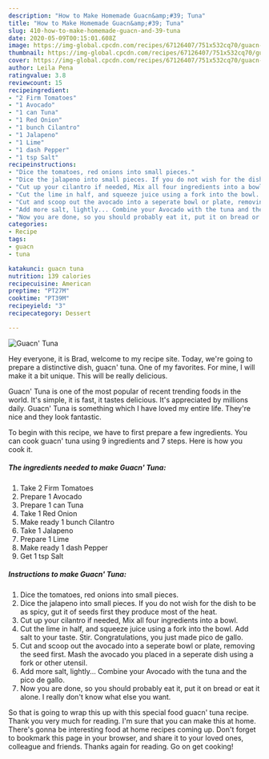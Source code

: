 ```yaml
---
description: "How to Make Homemade Guacn&amp;#39; Tuna"
title: "How to Make Homemade Guacn&amp;#39; Tuna"
slug: 410-how-to-make-homemade-guacn-and-39-tuna
date: 2020-05-09T00:15:01.608Z
image: https://img-global.cpcdn.com/recipes/67126407/751x532cq70/guacn-tuna-recipe-main-photo.jpg
thumbnail: https://img-global.cpcdn.com/recipes/67126407/751x532cq70/guacn-tuna-recipe-main-photo.jpg
cover: https://img-global.cpcdn.com/recipes/67126407/751x532cq70/guacn-tuna-recipe-main-photo.jpg
author: Leila Pena
ratingvalue: 3.8
reviewcount: 15
recipeingredient:
- "2 Firm Tomatoes"
- "1 Avocado"
- "1 can Tuna"
- "1 Red Onion"
- "1 bunch Cilantro"
- "1 Jalapeno"
- "1 Lime"
- "1 dash Pepper"
- "1 tsp Salt"
recipeinstructions:
- "Dice the tomatoes, red onions into small pieces."
- "Dice the jalapeno into small pieces. If you do not wish for the dish to be as spicy, gut it of seeds first they produce most of the heat."
- "Cut up your cilantro if needed, Mix all four ingredients into a bowl."
- "Cut the lime in half, and squeeze juice using a fork into the bowl.  Add salt to your taste. Stir. Congratulations, you just made pico de gallo."
- "Cut and scoop out the avocado into a seperate bowl or plate, removing the seed first. Mash the avocado you placed in a seperate dish using a fork or other utensil."
- "Add more salt, lightly... Combine your Avocado with the tuna and the pico de gallo."
- "Now you are done, so you should probably eat it, put it on bread or eat it alone. I really don&#39;t know what else you want."
categories:
- Recipe
tags:
- guacn
- tuna

katakunci: guacn tuna 
nutrition: 139 calories
recipecuisine: American
preptime: "PT27M"
cooktime: "PT39M"
recipeyield: "3"
recipecategory: Dessert

---
```



![Guacn&#39; Tuna](https://img-global.cpcdn.com/recipes/67126407/751x532cq70/guacn-tuna-recipe-main-photo.jpg)

Hey everyone, it is Brad, welcome to my recipe site. Today, we're going to prepare a distinctive dish, guacn&#39; tuna. One of my favorites. For mine, I will make it a bit unique. This will be really delicious.



Guacn&#39; Tuna is one of the most popular of recent trending foods in the world. It's simple, it is fast, it tastes delicious. It's appreciated by millions daily. Guacn&#39; Tuna is something which I have loved my entire life. They're nice and they look fantastic.


To begin with this recipe, we have to first prepare a few ingredients. You can cook guacn&#39; tuna using 9 ingredients and 7 steps. Here is how you cook it.

<!--inarticleads1-->

##### The ingredients needed to make Guacn&#39; Tuna:

1. Take 2 Firm Tomatoes
1. Prepare 1 Avocado
1. Prepare 1 can Tuna
1. Take 1 Red Onion
1. Make ready 1 bunch Cilantro
1. Take 1 Jalapeno
1. Prepare 1 Lime
1. Make ready 1 dash Pepper
1. Get 1 tsp Salt




<!--inarticleads2-->

##### Instructions to make Guacn&#39; Tuna:

1. Dice the tomatoes, red onions into small pieces.
1. Dice the jalapeno into small pieces. If you do not wish for the dish to be as spicy, gut it of seeds first they produce most of the heat.
1. Cut up your cilantro if needed, Mix all four ingredients into a bowl.
1. Cut the lime in half, and squeeze juice using a fork into the bowl.  Add salt to your taste. Stir. Congratulations, you just made pico de gallo.
1. Cut and scoop out the avocado into a seperate bowl or plate, removing the seed first. Mash the avocado you placed in a seperate dish using a fork or other utensil.
1. Add more salt, lightly... Combine your Avocado with the tuna and the pico de gallo.
1. Now you are done, so you should probably eat it, put it on bread or eat it alone. I really don&#39;t know what else you want.




So that is going to wrap this up with this special food guacn&#39; tuna recipe. Thank you very much for reading. I'm sure that you can make this at home. There's gonna be interesting food at home recipes coming up. Don't forget to bookmark this page in your browser, and share it to your loved ones, colleague and friends. Thanks again for reading. Go on get cooking!
